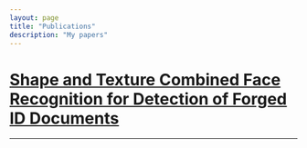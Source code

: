 ```yaml
---
layout: page
title: "Publications"
description: "My papers"
---
```


# [Shape and Texture Combined Face Recognition for Detection of Forged ID Documents](http://docs.mipro-proceedings.com/biford/biford_01_4019.pdf)
---
